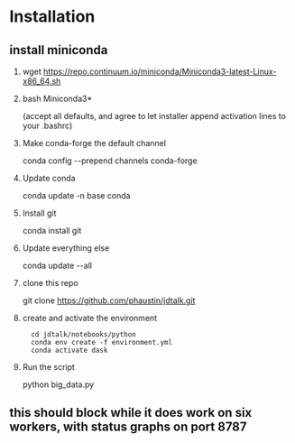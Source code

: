 # Installation

## install miniconda

1. wget https://repo.continuum.io/miniconda/Miniconda3-latest-Linux-x86_64.sh
2. bash Miniconda3*

   (accept all defaults, and agree to let installer append activation lines to your .bashrc)

3. Make conda-forge the default channel

   conda config --prepend channels conda-forge

4. Update conda

   conda update -n base conda

5. Install git

   conda install git

5. Update everything else

   conda update --all

6. clone this repo

   git clone https://github.com/phaustin/jdtalk.git

7. create and activate the environment
   ```
     cd jdtalk/notebooks/python
     conda env create -f environment.yml
     conda activate dask
   ```
8. Run the script

   python big_data.py

## this should block while it does work on six workers, with status graphs on port 8787




